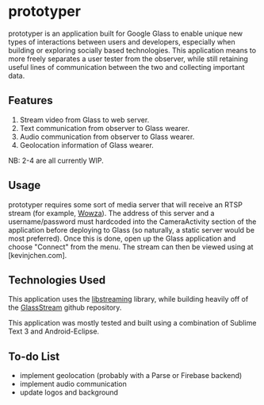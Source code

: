 prototyper
==========

prototyper is an application built for Google Glass to enable unique new types of interactions between users and developers, especially when building or exploring socially based technologies. This application means to more freely separates a user tester from the observer, while still retaining useful lines of communication between the two and collecting important data.

## Features
1. Stream video from Glass to web server.
2. Text communication from observer to Glass wearer.
3. Audio communication from observer to Glass wearer.
4. Geolocation information of Glass wearer.

NB: 2-4 are all currently WIP.

## Usage
prototyper requires some sort of media server that will receive an RTSP stream (for example, [Wowza](http://www.wowza.com/)). The address of this server and a username/password must hardcoded into the CameraActivity section of the application before deploying to Glass (so naturally, a static server would be most preferred). Once this is done, open up the Glass application and choose "Connect" from the menu. The stream can then be viewed using at [kevinjchen.com].

## Technologies Used
This application uses the [libstreaming](https://github.com/fyhertz/libstreaming) library, while building heavily off of the [GlassStream](https://github.com/andermaco/GlassStream) github repository.

This application was mostly tested and built using a combination of Sublime Text 3 and Android-Eclipse.

## To-do List
* implement geolocation (probably with a Parse or Firebase backend)
* implement audio communication
* update logos and background